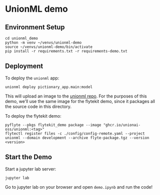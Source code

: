 # UnionML demo

## Environment Setup

```
cd unionml_demo
python -m venv ~/venvs/unionml-demo
source ~/venvs/unionml-demo/bin/activate
pip install -r requirements.txt -r requirements-demo.txt
```

## Deployment

To deploy the `unionml` app:

```
unionml deploy pictionary_app.main:model
```

This will upload an image to the [unionml repo](https://github.com/unionai-oss/unionml/pkgs/container/unionml).
For the purposes of this demo, we'll use the same image for the flytekit demo, since it packages all the
source code in this directory.

To deploy the flytekit demo:

```
pyflyte --pkgs flytekit_demo package --image "ghcr.io/unionai-oss/unionml:<tag>"
flytectl register files -c ./config/config-remote.yaml --project unionml --domain development --archive flyte-package.tgz --version <version>
```

## Start the Demo

Start a jupyter lab server:

```
jupyter lab
```

Go to jupyter lab on your browser and open `demo.ipynb` and run the code!
